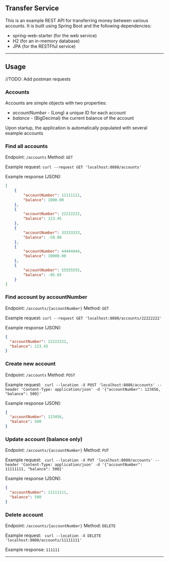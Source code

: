 Transfer Service
---

This is an example REST API for transferring money between various accounts. It is built using Spring Boot and the following dependencies:
 * spring-web-starter (for the web service)
 * H2 (for an in-memory database)
 * JPA (for the RESTFful service)

---
## Usage

//TODO: Add postman requests

### Accounts

Accounts are simple objects with two properties:
 * *accountNumber* - (Long) a unique ID for each account
 * *balance* - (BigDecimal) the current balance of the account

Upon startup, the application is automatically populated with several example accounts

### Find all accounts
Endpoint: ```/accounts```
Method: ```GET```

Example request:
``` curl --request GET 'localhost:8080/accounts' ```

Example response (JSON):
```json
[
    {
        "accountNumber": 11111111,
        "balance": 1000.00
    },
    {
        "accountNumber": 22222222,
        "balance": 123.45
    },
    {
        "accountNumber": 33333333,
        "balance": -50.00
    },
    {
        "accountNumber": 44444444,
        "balance": 10000.00
    },
    {
        "accountNumber": 55555555,
        "balance": -85.65
    }
]
```

### Find account by accountNumber
Endpoint: ```/accounts/{accountNumber}```
Method: ```GET```

Example request:
``` curl --request GET 'localhost:8080/accounts/22222222' ```

Example response (JSON):
```json
{
  "accountNumber": 22222222,
  "balance": 123.45
}
```

### Create new account
Endpoint: ```/accounts```
Method: ```POST```

Example request:
``` curl --location -X POST 'localhost:8080/accounts' --header 'Content-Type: application/json' -d '{"accountNumber": 123456, "balance": 500}'```

Example response (JSON):
```json
{
  "accountNumber": 123456,
  "balance": 500
}
```

### Update account (balance only)
Endpoint: ```/accounts/{accountNumber}```
Method: ```PUT```

Example request:
``` curl --location -X PUT 'localhost:8080/accounts' --header 'Content-Type: application/json' -d '{"accountNumber": 11111111, "balance": 500}'```

Example response (JSON):
```json
{
  "accountNumber": 11111111,
  "balance": 500
}
```


### Delete account
Endpoint: ```/accounts/{accountNumber}```
Method: ```DELETE```

Example request:
``` curl --location -X DELETE 'localhost:8080/accounts/11111111'```

Example response: ```111111```

---